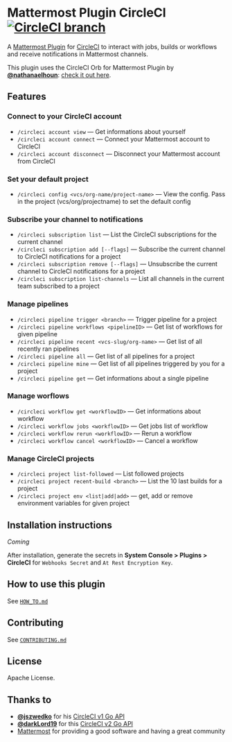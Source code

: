 # Mattermost Plugin CircleCI [![CircleCI branch](https://img.shields.io/circleci/project/github/nathanaelhoun/mattermost-plugin-circleci/master.svg)](https://circleci.com/gh/mattermost/mattermost-plugin-circleci)

A [Mattermost Plugin](https://developers.mattermost.com/extend/plugins/) for [CircleCI](https://circleci.com) to interact with jobs, builds or workflows and receive notifications in Mattermost channels.

This plugin uses the CircleCI Orb for Mattermost Plugin by **[@nathanaelhoun](https://github.com/nathanaelhoun)**: [check it out here](https://github.com/nathanaelhoun/circleci-orb-mattermost-plugin-notify).

## Features

### Connect to your CircleCI account

-   `/circleci account view` — Get informations about yourself
-   `/circleci account connect` <API token> — Connect your Mattermost account to CircleCI
-   `/circleci account disconnect` — Disconnect your Mattermost account from CircleCI

### Set your default project

* `/circleci config <vcs/org-name/project-name>` — View the config. Pass in the project (vcs/org/projectname) to set the default config

### Subscribe your channel to notifications

* `/circleci subscription list` — List the CircleCI subscriptions for the current channel
* `/circleci subscription add [--flags]` — Subscribe the current channel to CircleCI notifications for a project
* `/circleci subscription remove [--flags]` — Unsubscribe the current channel to CircleCI notifications for a project
* `/circleci subscription list-channels` — List all channels in the current team subscribed to a project

### Manage pipelines

* `/circleci pipeline trigger <branch>` — Trigger pipeline for a project
* `/circleci pipeline workflows <pipelineID>` — Get list of workflows for given pipeline
* `/circleci pipeline recent <vcs-slug/org-name>` — Get list of all recently ran pipelines
* `/circleci pipeline all` — Get list of all pipelines for a project
* `/circleci pipeline mine` — Get list of all pipelines triggered by you for a project
* `/circleci pipeline get` <pipelineID> — Get informations about a single pipeline

### Manage worflows

* `/circleci workflow get <workflowID>` — Get informations about workflow
* `/circleci workflow jobs <workflowID>` — Get jobs list of workflow
* `/circleci workflow rerun <workflowID>` — Rerun a workflow
* `/circleci workflow cancel <workflowID>` — Cancel a workflow

### Manage CircleCI projects

  * `/circleci project list-followed` — List followed projects
  * `/circleci project recent-build <branch>` — List the 10 last builds for a project
  * `/circleci project env <list|add|add>` — get, add or remove environment variables for given project

## Installation instructions

_Coming_

After installation, generate the secrets in **System Console > Plugins > CircleCI** for `Webhooks Secret` and `At Rest Encryption Key`.

## How to use this plugin

See [`HOW_TO.md`](./docs/HOW_TO.md)

## Contributing

See [`CONTRIBUTING.md`](CONTRIBUTING.md)

## License

Apache License.

## Thanks to

-   **[@jszwedko](https://github.com/jszwedko)** for his [CircleCI v1 Go API](https://github.com/jszwedko/go-circleci)
-   **[@darkLord19](https://github.com/darkLord19)** for this [CircleCI v2 Go API](https://github.com/darkLord19/circleci-v2)
-   [Mattermost](https://mattermost.org) for providing a good software and having a great community
